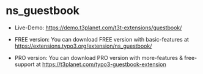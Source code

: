 # ns_guestbook

- Live-Demo: https://demo.t3planet.com/t3t-extensions/guestbook/

- FREE version: You can download FREE version with basic-features at https://extensions.typo3.org/extension/ns_guestbook/

- PRO version: You can download PRO version with more-features & free-support at https://t3planet.com/typo3-guestbook-extension
